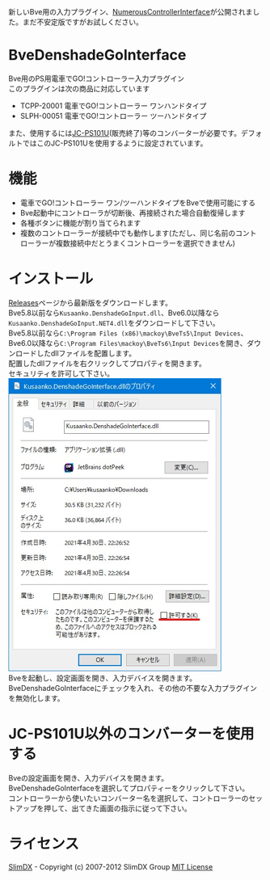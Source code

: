 新しいBve用の入力プラグイン、[NumerousControllerInterface](https://github.com/kusaanko/BveNumerousControllerInterface)が公開されました。まだ不安定版ですがお試しください。

# BveDenshadeGoInterface
Bve用のPS用電車でGO!コントローラー入力プラグイン  
このプラグインは次の商品に対応しています

* TCPP-20001 電車でGO!コントローラー ワンハンドタイプ
* SLPH-00051 電車でGO!コントローラー ツーハンドタイプ

また、使用するには[JC-PS101U](https://www.elecom.co.jp/products/JC-PS101USV.html)(販売終了)等のコンバーターが必要です。デフォルトではこのJC-PS101Uを使用するように設定されています。  
# 機能
* 電車でGO!コントローラー ワン/ツーハンドタイプをBveで使用可能にする
* Bve起動中にコントローラが切断後、再接続された場合自動復帰します
* 各種ボタンに機能が割り当てられます
* 複数のコントローラーが接続中でも動作します(ただし、同じ名前のコントローラーが複数接続中だとうまくコントローラーを選択できません)
# インストール
[Releases](https://github.com/kusaanko/BveDenshadeGoInterface/releases)ページから最新版をダウンロードします。  
Bve5.8以前なら`Kusaanko.DenshadeGoInput.dll`、Bve6.0以降なら`Kusaanko.DenshadeGoInput.NET4.dll`をダウンロードして下さい。  
Bve5.8以前なら`C:\Program Files (x86)\mackoy\BveTs5\Input Devices`、Bve6.0以降なら`C:\Program Files\mackoy\BveTs6\Input Devices`を開き、ダウンロードしたdllファイルを配置します。  
配置したdllファイルを右クリックしてプロパティを開きます。  
セキュリティを許可して下さい。  
![許可](pic/1.jpg)  
Bveを起動し、設定画面を開き、入力デバイスを開きます。  
BveDenshadeGoInterfaceにチェックを入れ、その他の不要な入力プラグインを無効化します。
# JC-PS101U以外のコンバーターを使用する
Bveの設定画面を開き、入力デバイスを開きます。  
BveDenshadeGoInterfaceを選択してプロパティーをクリックして下さい。  
コントローラーから使いたいコンバーター名を選択して、コントローラーのセットアップを押して、出てきた画面の指示に従って下さい。
# ライセンス
[SlimDX](https://github.com/SlimDX/slimdx) - Copyright (c) 2007-2012 SlimDX Group [MIT License](https://github.com/SlimDX/slimdx/blob/master/License.txt)